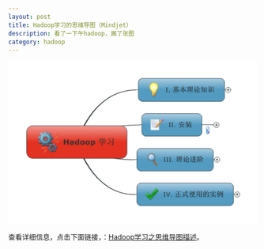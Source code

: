 ```yaml
---
layout: post
title: Hadoop学习的思维导图（Mindjet）
description: 看了一下午hadoop，画了张图
category: hadoop
---
```


![learn-hadoop-outlook](/images/learn-hadoop/learn-hadoop-outlook.mmap.jpeg)

 查看详细信息，点击下面链接，：[Hadoop学习之思维导图描述](/images/learn-hadoop/learn-hadoop.jpeg)。



[NingG]:    http://ningg.github.com  "NingG"
